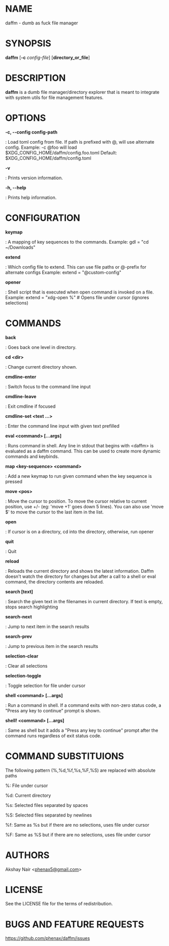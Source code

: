 # NAME

daffm - dumb as fuck file manager

# SYNOPSIS

**daffm** \[**-c** *config-file*\] \[**directory_or_file**\]

# DESCRIPTION

**daffm** is a dumb file manager/directory explorer that is meant to
integrate with system utils for file management features.

# OPTIONS

**-c, \--config config-path**

:   Load toml config from file. If path is prefixed with @, will use
    alternate config. Example: -c \@foo will load
    \$XDG_CONFIG_HOME/daffm/config.foo.toml Default:
    \$XDG_CONFIG_HOME/daffm/config.toml

**-v**

:   Prints version information.

**-h, \--help**

:   Prints help information.

# CONFIGURATION

**keymap**

:   A mapping of key sequences to the commands. Example: gdl = \"cd
    \~/Downloads\"

<!-- -->

**extend**

:   Which config file to extend. This can use file paths or @-prefix for
    alternate configs Example: extend = \"@custom-config\"

<!-- -->

**opener**

:   Shell script that is executed when open command is invoked on a
    file. Example: extend = \"xdg-open %\" \# Opens file under cursor
    (ignores selections)

# COMMANDS

**back**

:   Goes back one level in directory.

<!-- -->

**cd \<dir\>**

:   Change current directory shown.

<!-- -->

**cmdline-enter**

:   Switch focus to the command line input

<!-- -->

**cmdline-leave**

:   Exit cmdline if focused

<!-- -->

**cmdline-set \<text \...\>**

:   Enter the command line input with given text prefilled

<!-- -->

**eval \<command\> \[\...args\]**

:   Runs command in shell. Any line in stdout that begins with \<daffm\>
    is evaluated as a daffm command. This can be used to create more
    dynamic commands and keybinds.

<!-- -->

**map \<key-sequence\> \<command\>**

:   Add a new keymap to run given command when the key sequence is
    pressed

<!-- -->

**move \<pos\>**

:   Move the cursor to position. To move the cursor relative to current
    position, use +/- (eg: \'move +1\' goes down 5 lines). You can also
    use \'move \$\' to move the cursor to the last item in the list.

<!-- -->

**open**

:   If cursor is on a directory, cd into the directory, otherwise, run
    opener

<!-- -->

**quit**

:   Quit

<!-- -->

**reload**

:   Reloads the current directory and shows the latest information.
    Daffm doesn\'t watch the directory for changes but after a call to a
    shell or eval command, the directory contents are reloaded.

<!-- -->

**search \[text\]**

:   Search the given text in the filenames in current directory. If text
    is empty, stops search highlighting

<!-- -->

**search-next**

:   Jump to next item in the search results

<!-- -->

**search-prev**

:   Jump to previous item in the search results

<!-- -->

**selection-clear**

:   Clear all selections

<!-- -->

**selection-toggle**

:   Toggle selection for file under cursor

<!-- -->

**shell \<command\> \[\...args\]**

:   Run a command in shell. If a command exits with non-zero status
    code, a \"Press any key to continue\" prompt is shown.

<!-- -->

**shell! \<command\> \[\...args\]**

:   Same as shell but it adds a \"Press any key to continue\" prompt
    after the command runs regardless of exit status code.

# COMMAND SUBSTITUIONS

The following pattern (%,%d,%f,%s,%F,%S) are replaced with absolute
paths

%: File under cursor

%d: Current directory

%s: Selected files separated by spaces

%S: Selected files separated by newlines

%f: Same as %s but if there are no selections, uses file under cursor

%F: Same as %S but if there are no selections, uses file under cursor

# AUTHORS

Akshay Nair \<phenax5@gmail.com\>

# LICENSE

See the LICENSE file for the terms of redistribution.

# BUGS AND FEATURE REQUESTS

https://github.com/phenax/daffm/issues
